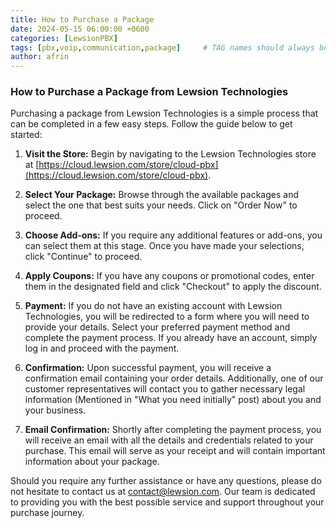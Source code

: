 ```yaml
---
title: How to Purchase a Package
date: 2024-05-15 06:00:00 +0600
categories: [LewsionPBX]
tags: [pbx,voip,communication,package]     # TAG names should always be lowercase
author: afrin
---
```

### How to Purchase a Package from Lewsion Technologies

Purchasing a package from Lewsion Technologies is a simple process that can be completed in a few easy steps. Follow the guide below to get started:

1. **Visit the Store:** Begin by navigating to the Lewsion Technologies store at [https://cloud.lewsion.com/store/cloud-pbx](https://cloud.lewsion.com/store/cloud-pbx).

2. **Select Your Package:** Browse through the available packages and select the one that best suits your needs. Click on "Order Now" to proceed.

3. **Choose Add-ons:** If you require any additional features or add-ons, you can select them at this stage. Once you have made your selections, click "Continue" to proceed.

4. **Apply Coupons:** If you have any coupons or promotional codes, enter them in the designated field and click "Checkout" to apply the discount.

5. **Payment:** If you do not have an existing account with Lewsion Technologies, you will be redirected to a form where you will need to provide your details. Select your preferred payment method and complete the payment process. If you already have an account, simply log in and proceed with the payment.

6. **Confirmation:** Upon successful payment, you will receive a confirmation email containing your order details. Additionally, one of our customer representatives will contact you to gather necessary legal information (Mentioned in "What you need initially" post) about you and your business.

7. **Email Confirmation:** Shortly after completing the payment process, you will receive an email with all the details and credentials related to your purchase. This email will serve as your receipt and will contain important information about your package.

Should you require any further assistance or have any questions, please do not hesitate to contact us at [contact@lewsion.com](mailto:contact@lewsion.com). Our team is dedicated to providing you with the best possible service and support throughout your purchase journey.
